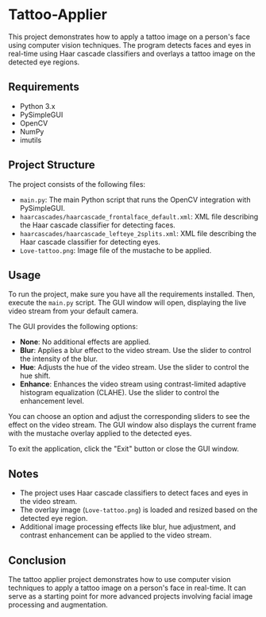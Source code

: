 # Tattoo-Applier

This project demonstrates how to apply a tattoo image on a person's face using computer vision techniques. The program detects faces and eyes in real-time using Haar cascade classifiers and overlays a tattoo image on the detected eye regions.

## Requirements

- Python 3.x
- PySimpleGUI
- OpenCV
- NumPy
- imutils

## Project Structure

The project consists of the following files:

- `main.py`: The main Python script that runs the OpenCV integration with PySimpleGUI.
- `haarcascades/haarcascade_frontalface_default.xml`: XML file describing the Haar cascade classifier for detecting faces.
- `haarcascades/haarcascade_lefteye_2splits.xml`: XML file describing the Haar cascade classifier for detecting eyes.
- `Love-tattoo.png`: Image file of the mustache to be applied.

## Usage

To run the project, make sure you have all the requirements installed. Then, execute the `main.py` script. The GUI window will open, displaying the live video stream from your default camera.

The GUI provides the following options:

- **None**: No additional effects are applied.
- **Blur**: Applies a blur effect to the video stream. Use the slider to control the intensity of the blur.
- **Hue**: Adjusts the hue of the video stream. Use the slider to control the hue shift.
- **Enhance**: Enhances the video stream using contrast-limited adaptive histogram equalization (CLAHE). Use the slider to control the enhancement level.

You can choose an option and adjust the corresponding sliders to see the effect on the video stream. The GUI window also displays the current frame with the mustache overlay applied to the detected eyes.

To exit the application, click the "Exit" button or close the GUI window.

## Notes

- The project uses Haar cascade classifiers to detect faces and eyes in the video stream.
- The overlay image (`Love-tattoo.png`) is loaded and resized based on the detected eye region.
- Additional image processing effects like blur, hue adjustment, and contrast enhancement can be applied to the video stream.

## Conclusion

The tattoo applier project demonstrates how to use computer vision techniques to apply a tattoo image on a person's face in real-time. It can serve as a starting point for more advanced projects involving facial image processing and augmentation.
